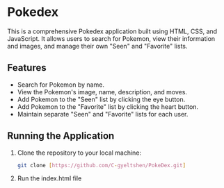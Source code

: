 # Pokedex

This is a comprehensive Pokedex application built using HTML, CSS, and JavaScript. It allows users to search for Pokemon, view their information and images, and manage their own "Seen" and "Favorite" lists.

## Features

* Search for Pokemon by name.
* View the Pokemon's image, name, description, and moves.
* Add Pokemon to the "Seen" list by clicking the eye button.
* Add Pokemon to the "Favorite" list by clicking the heart button.
* Maintain separate "Seen" and "Favorite" lists for each user.

## Running the Application

1. Clone the repository to your local machine:

   ```bash
   git clone [https://github.com/C-gyeltshen/PokeDex.git]

2. Run the index.html file 